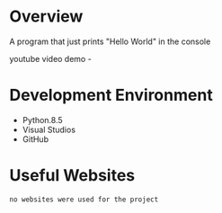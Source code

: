 # Overview

A program that just prints "Hello World" in the console

youtube video demo - 

# Development Environment

 - Python.8.5
 - Visual Studios
 - GitHub

# Useful Websites

    no websites were used for the project